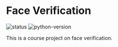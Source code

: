 # Face Verification

![status](https://img.shields.io/badge/status-maintained-brightgreen.svg) ![python-version](https://img.shields.io/badge/python-3.5%2B-blue.svg) 

This is a course project on face verification.